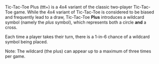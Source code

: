 Tic-Tac-Toe Plus (ttt+) is a 4x4 variant of the classic two-player Tic-Tac-Toe game.  While the 4x4 variant of Tic-Tac-Toe is considered to be biased and frequently lead to a draw, Tic-Tac-Toe **Plus** introduces a wildcard symbol (namely the *plus* symbol), which represents both a circle **and** a cross.

Each time a player takes their turn, there is a 1-in-6 chance of a wildcard symbol being placed.  

Note: The wildcard (the plus) can appear up to a maximum of three times per game.


